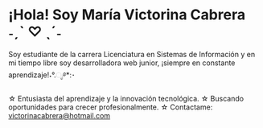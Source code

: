 # ¡Hola! Soy María Victorina Cabrera ˗ˏˋ ♡ ˎˊ˗

Soy estudiante de la carrera Licenciatura en Sistemas de Información y en mi tiempo libre soy desarrolladora web junior, ¡siempre en constante aprendizaje!˖°.ೃ࿔*:･

☆ Entusiasta del aprendizaje y la innovación tecnológica.
☆ Buscando oportunidades para crecer profesionalmente.
☆ Contactame: [victorinacabrera@hotmail.com](mailto:victorinacabrera@hotmail.com)
